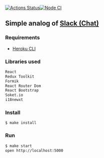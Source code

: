 [![Actions Status](https://github.com/DrannikovVladimir/frontend-project-lvl4/workflows/hexlet-check/badge.svg)](https://github.com/DrannikovVladimir/frontend-project-lvl4/actions)[![Node CI](https://github.com/DrannikovVladimir/frontend-project-lvl4/actions/workflows/nodejs.yml/badge.svg)](https://github.com/DrannikovVladimir/frontend-project-lvl4/actions/workflows/nodejs.yml)
   
## Simple analog of [Slack (Chat)](https://stark-savannah-34514.herokuapp.com/)   

### Requirements

* [Heroku CLI](https://devcenter.heroku.com/articles/heroku-cli)   

### Libraries used  
```sh
React   
Redux Toolkit   
Formik   
React Router Dom   
React Bootstrap   
Soket.io   
i18newxt
``` 

### Install   
```$ make install```   
   

### Run   
```sh
$ make start   
open http://localhost:5000
```
